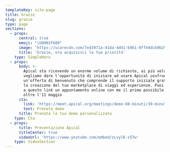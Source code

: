 ```yaml
---
templateKey: site-page
title: Grazie
slug: grazie
type: page
sections:
  - props:
      central: true
      emoji: "\U0001F680"
      image: 'https://ucarecdn.com/7e43971a-41da-4d41-b9b1-0ff44dcb9b29/'
      title: 'Grazie, ora acquisisci la tua priorità'
    type: SimpleHero
  - props:
      body: >-
        Apical sta ricevendo un enorme volume di richieste, ai più veloci
        vogliamo dare l'opportunità di iniziare ad usare Apical usufruendo di
        un'offerta di benvenuto che comprende il supporto iniziale gratuito per
        la creazione del tuo marketplace di viaggi ed esperienze. Puoi riservare
        a questo link un appuntamento online con me il prima possibile e non
        oltre l'11 maggio
      cta:
        link: 'https://meet.apical.org/meetings/demo-60-minuti/30-minuti-demo-apical'
        text: Prenota demo
      title: Prenota la tua demo personalizzata
    type: Cta
  - props:
      title: Presentazione Apical
      titleCenter: true
      videoUrl: 'https://www.youtube.com/embed/zLvyl6-s5Tw'
    type: VideoSection
---
```


